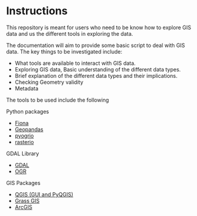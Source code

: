 # Instructions

This repository is meant for users who need to be know how to
explore GIS data and us the different tools in exploring the data.

The documentation will aim to provide some basic script to
deal with GIS data. The key things to be investigated include:

* What tools are available to interact with GIS data.
* Exploring GIS data, Basic understanding of the different data types.
* Brief explanation of the different data types and their implications.
* Checking Geometry validity
* Metadata

The tools to be used include the following

Python packages
* [Fiona](https://fiona.readthedocs.io/en/stable/)
* [Geopandas](https://geopandas.org/en/stable/)
* [pyogrio](https://pypi.org/project/pyogrio/)
* [rasterio](https://rasterio.readthedocs.io/en/stable/)

GDAL Library

* [GDAL](https://gdal.org/en/stable/)
* [OGR](https://gdal.org/en/stable/programs/ogr2ogr.html)

GIS Packages

* [QGIS (GUI and PyQGIS)](https://docs.qgis.org/3.40/en/docs/pyqgis_developer_cookbook/index.html)
* [Grass GIS](https://grass.osgeo.org/)
* [ArcGIS](https://www.arcgis.com/index.html)